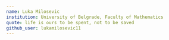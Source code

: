 ```yaml
---
name: Luka Milosevic
institution: University of Belgrade, Faculty of Mathematics
quote: life is ours to be spent, not to be saved
github_user: lukamilosevic11
---
```

